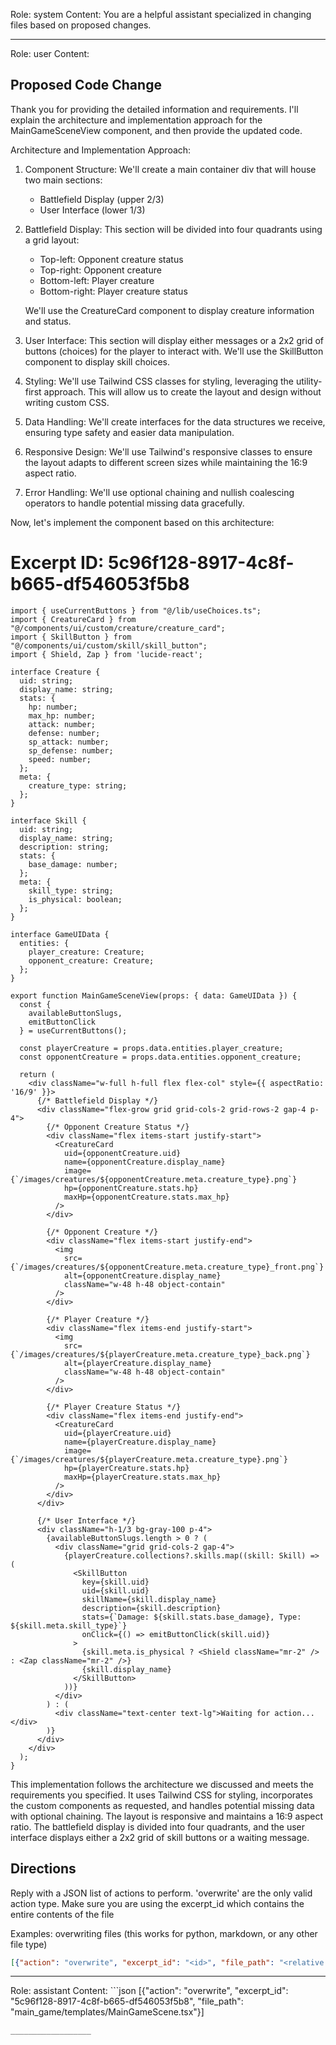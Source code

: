Role: system
Content: You are a helpful assistant specialized in changing files based on proposed changes.
__________________
Role: user
Content: 
## Proposed Code Change
Thank you for providing the detailed information and requirements. I'll explain the architecture and implementation approach for the MainGameSceneView component, and then provide the updated code.

Architecture and Implementation Approach:

1. Component Structure:
   We'll create a main container div that will house two main sections:
   - Battlefield Display (upper 2/3)
   - User Interface (lower 1/3)

2. Battlefield Display:
   This section will be divided into four quadrants using a grid layout:
   - Top-left: Opponent creature status
   - Top-right: Opponent creature
   - Bottom-left: Player creature
   - Bottom-right: Player creature status

   We'll use the CreatureCard component to display creature information and status.

3. User Interface:
   This section will display either messages or a 2x2 grid of buttons (choices) for the player to interact with. We'll use the SkillButton component to display skill choices.

4. Styling:
   We'll use Tailwind CSS classes for styling, leveraging the utility-first approach. This will allow us to create the layout and design without writing custom CSS.

5. Data Handling:
   We'll create interfaces for the data structures we receive, ensuring type safety and easier data manipulation.

6. Responsive Design:
   We'll use Tailwind's responsive classes to ensure the layout adapts to different screen sizes while maintaining the 16:9 aspect ratio.

7. Error Handling:
   We'll use optional chaining and nullish coalescing operators to handle potential missing data gracefully.

Now, let's implement the component based on this architecture:

# Excerpt ID: 5c96f128-8917-4c8f-b665-df546053f5b8
```tsx main_game/templates/MainGameScene.tsx
import { useCurrentButtons } from "@/lib/useChoices.ts";
import { CreatureCard } from "@/components/ui/custom/creature/creature_card";
import { SkillButton } from "@/components/ui/custom/skill/skill_button";
import { Shield, Zap } from 'lucide-react';

interface Creature {
  uid: string;
  display_name: string;
  stats: {
    hp: number;
    max_hp: number;
    attack: number;
    defense: number;
    sp_attack: number;
    sp_defense: number;
    speed: number;
  };
  meta: {
    creature_type: string;
  };
}

interface Skill {
  uid: string;
  display_name: string;
  description: string;
  stats: {
    base_damage: number;
  };
  meta: {
    skill_type: string;
    is_physical: boolean;
  };
}

interface GameUIData {
  entities: {
    player_creature: Creature;
    opponent_creature: Creature;
  };
}

export function MainGameSceneView(props: { data: GameUIData }) {
  const {
    availableButtonSlugs,
    emitButtonClick
  } = useCurrentButtons();

  const playerCreature = props.data.entities.player_creature;
  const opponentCreature = props.data.entities.opponent_creature;

  return (
    <div className="w-full h-full flex flex-col" style={{ aspectRatio: '16/9' }}>
      {/* Battlefield Display */}
      <div className="flex-grow grid grid-cols-2 grid-rows-2 gap-4 p-4">
        {/* Opponent Creature Status */}
        <div className="flex items-start justify-start">
          <CreatureCard
            uid={opponentCreature.uid}
            name={opponentCreature.display_name}
            image={`/images/creatures/${opponentCreature.meta.creature_type}.png`}
            hp={opponentCreature.stats.hp}
            maxHp={opponentCreature.stats.max_hp}
          />
        </div>

        {/* Opponent Creature */}
        <div className="flex items-start justify-end">
          <img
            src={`/images/creatures/${opponentCreature.meta.creature_type}_front.png`}
            alt={opponentCreature.display_name}
            className="w-48 h-48 object-contain"
          />
        </div>

        {/* Player Creature */}
        <div className="flex items-end justify-start">
          <img
            src={`/images/creatures/${playerCreature.meta.creature_type}_back.png`}
            alt={playerCreature.display_name}
            className="w-48 h-48 object-contain"
          />
        </div>

        {/* Player Creature Status */}
        <div className="flex items-end justify-end">
          <CreatureCard
            uid={playerCreature.uid}
            name={playerCreature.display_name}
            image={`/images/creatures/${playerCreature.meta.creature_type}.png`}
            hp={playerCreature.stats.hp}
            maxHp={playerCreature.stats.max_hp}
          />
        </div>
      </div>

      {/* User Interface */}
      <div className="h-1/3 bg-gray-100 p-4">
        {availableButtonSlugs.length > 0 ? (
          <div className="grid grid-cols-2 gap-4">
            {playerCreature.collections?.skills.map((skill: Skill) => (
              <SkillButton
                key={skill.uid}
                uid={skill.uid}
                skillName={skill.display_name}
                description={skill.description}
                stats={`Damage: ${skill.stats.base_damage}, Type: ${skill.meta.skill_type}`}
                onClick={() => emitButtonClick(skill.uid)}
              >
                {skill.meta.is_physical ? <Shield className="mr-2" /> : <Zap className="mr-2" />}
                {skill.display_name}
              </SkillButton>
            ))}
          </div>
        ) : (
          <div className="text-center text-lg">Waiting for action...</div>
        )}
      </div>
    </div>
  );
}
```

This implementation follows the architecture we discussed and meets the requirements you specified. It uses Tailwind CSS for styling, incorporates the custom components as requested, and handles potential missing data with optional chaining. The layout is responsive and maintains a 16:9 aspect ratio. The battlefield display is divided into four quadrants, and the user interface displays either a 2x2 grid of skill buttons or a waiting message.

## Directions
Reply with a JSON list of actions to perform. 'overwrite' are the only valid action type. 
Make sure you are using the excerpt_id which contains the entire contents of the file

Examples:
overwriting files (this works for python, markdown, or any other file type)
```json output_example1
[{"action": "overwrite", "excerpt_id": "<id>", "file_path": "<relative file path>"}]
```

__________________
Role: assistant
Content: ```json
[{"action": "overwrite", "excerpt_id": "5c96f128-8917-4c8f-b665-df546053f5b8", "file_path": "main_game/templates/MainGameScene.tsx"}]
```
__________________
